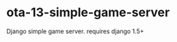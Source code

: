 ota-13-simple-game-server
=========================

Django simple game server. requires django 1.5+
